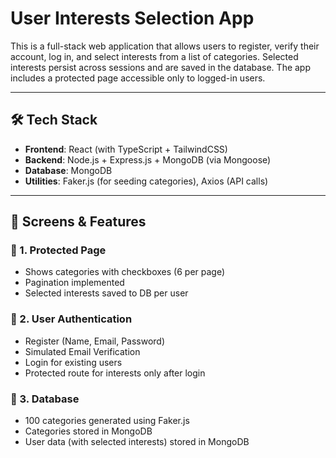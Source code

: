 # User Interests Selection App

This is a full-stack web application that allows users to register, verify their account, log in, and select interests from a list of categories. Selected interests persist across sessions and are saved in the database. The app includes a protected page accessible only to logged-in users.

---

## 🛠️ Tech Stack

- **Frontend**: React (with TypeScript + TailwindCSS)
- **Backend**: Node.js + Express.js + MongoDB (via Mongoose)
- **Database**: MongoDB
- **Utilities**: Faker.js (for seeding categories), Axios (API calls)

---

## 📸 Screens & Features

### 🔐 1. Protected Page
- Shows categories with checkboxes (6 per page)
- Pagination implemented
- Selected interests saved to DB per user

### 👤 2. User Authentication
- Register (Name, Email, Password)
- Simulated Email Verification
- Login for existing users
- Protected route for interests only after login

### 📂 3. Database
- 100 categories generated using Faker.js
- Categories stored in MongoDB
- User data (with selected interests) stored in MongoDB

